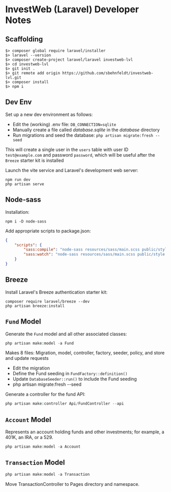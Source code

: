 # InvestWeb (Laravel) Developer Notes

## Scaffolding
```shell
$> composer global require laravel/installer
$> laravel --version
$> composer create-project laravel/laravel investweb-lvl
$> cd investweb-lvl
$> git init .
$> git remote add origin https://github.com/sbehnfeldt/investweb-lvl.git
$> composer install
$> npm i
```

## Dev Env

Set up a new dev environment as follows:

* Edit the (working) .env file: `DB_CONNECTION=sqlite`
* Manually create a file called _database.sqlite_ in the _database_ directory
* Run migrations and seed the database: `php artisan migrate:fresh --seed`

This will create a single user in the `users` table with user ID `test@example.com` and password `password`,
which will be useful after the `Breeze` starter kit is installed

Launch the vite service and Laravel's development web server:

```shell
npm run dev
php artisan serve
```

## Node-sass

Installation:

```shell
npm i -D node-sass
```

Add appropriate scripts to package.json:

```json
{
    "scripts": {
        "sass:compile": "node-sass resources/sass/main.scss public/style.css",
        "sass:watch": "node-sass resources/sass/main.scss public/style.css -w"
    }
}
```

## Breeze

Install Laravel's Breeze authentication starter kit:

```
composer require laravel/breeze --dev
php artisan breeze:install
```

## `Fund` Model

Generate the `Fund` model and all other associated classes:

```php
php artisan make:model -a Fund
```

Makes 8 files: Migration, model, controller, factory, seeder, policy, and store and update requests

- Edit the migration
- Define the Fund seeding in `FundFactory::definition()`
- Update `DatabaseSeeder::run()` to include the Fund seeding
- php artisan migrate:fresh --seed

Generate a controller for the fund API:

```php
php artisan make:controller Api/FundController --api
```

## `Account` Model

Represents an account holding funds and other investments; for example, a 401K, an IRA, or a 529.

```php
php artisan make:model -a Account 
```

## `Transaction` Model

```php
php artisan make:model -a Transaction
```

Move TransactionController to Pages directory and namespace.